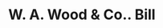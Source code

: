 ---
doi: 10.7916/D8KM0PWF
date_other: '1890'
date_other_textual: 1890-1899
form: printed ephemera
genre:
- Invoices
name:
- W. A. Wood & Co.
object_in_context_url: https://biggert.cul.columbia.edu/items/view/ave_biggert_00466
subject_hierarchical_geographic:
- Boston, Massachusetts, United States
subject_name:
- W. A. Wood & Co.
title: W. A. Wood & Co.. Bill
sort_title: W. A. Wood & Co.. Bill
call_number: ave_biggert_00466
coordinates:
- 42.35805555555556,-71.06361111111111
pid: ave_biggert_00466
identifiers: ave_biggert_00466
thumbnail: https://derivativo-1.library.columbia.edu/iiif/2/ldpd:344143/full/!256,256/0/native.jpg
permalink: /biggert/ave_biggert_00466/
layout: iiif-image-page
---